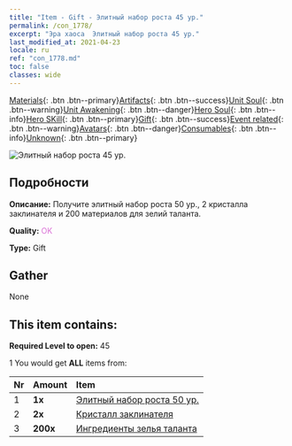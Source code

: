```yaml
---
title: "Item - Gift - Элитный набор роста 45 ур."
permalink: /con_1778/
excerpt: "Эра хаоса  Элитный набор роста 45 ур."
last_modified_at: 2021-04-23
locale: ru
ref: "con_1778.md"
toc: false
classes: wide
---
```

 [Materials](/ItemsRU/){: .btn .btn--primary}[Artifacts](/ItemsRU/Artifacts/){: .btn .btn--success}[Unit Soul](/ItemsRU/UnitSoul/){: .btn .btn--warning}[Unit Awakening](/ItemsRU/UnitAwakening/){: .btn .btn--danger}[Hero Soul](/ItemsRU/HeroSoul/){: .btn .btn--info}[Hero SKill](/ItemsRU/HeroSkill/){: .btn .btn--primary}[Gift](/ItemsRU/Gift/){: .btn .btn--success}[Event related](/ItemsRU/Events/){: .btn .btn--warning}[Avatars](/ItemsRU/Avatars/){: .btn .btn--danger}[Consumables](/ItemsRU/Consumables/){: .btn .btn--info}[Unknown](/ItemsRU/Unknown/){: .btn .btn--primary}

 ![Элитный набор роста 45 ур.](/images/t/i_907220.png)

## Подробности
 **Описание:** Получите элитный набор роста 50 ур., 2 кристалла заклинателя и 200 материалов для зелий таланта.

 **Quality:** <span style="color: #DA70D6">OK</span>

 **Type:** Gift

## Gather

  None

## This item contains:

 **Required Level to open:** 45

 1 You would get **ALL** items  from:

  | Nr | Amount |     Item    |
  |:---|:-------|:------------|
  | 1 |  **1x** | [Элитный набор роста 50 ур.](/ItemsRU/con_1779/) |  | 
  | 2 |  **2x** | [Кристалл заклинателя](/ItemsRU/art_189/) |  | 
  | 3 |  **200x** | [Ингредиенты зелья таланта](/ItemsRU/con_1120/) |  | 
